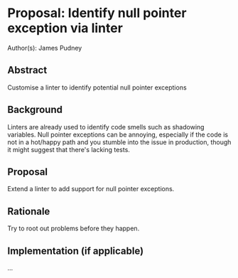 # Proposal: Identify null pointer exception via linter

Author(s): James Pudney

## Abstract

Customise a linter to identify potential null pointer exceptions

## Background

Linters are already used to identify code smells such as shadowing variables. Null pointer exceptions can be annoying, especially if the code is not in a hot/happy path and you stumble into the issue in production, though it might suggest that there's lacking tests.

## Proposal

Extend a linter to add support for null pointer exceptions.

## Rationale

Try to root out problems before they happen.

## Implementation (if applicable)

…
